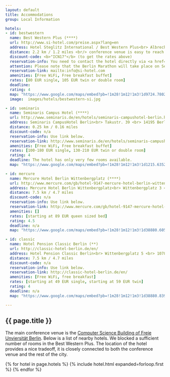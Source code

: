 ```yaml
---
layout: default
title: Accommodations
group: Local Information

hotels:
- id: bestwestern
  name: Best Western Plus (****)
  url: http://www.si-hotel.com/preise.aspx?lang=en
  address: Hotel Steglitz International / Best Western Plus<br> Albrechtstr. 2 <br> 12165 Berlin, Germany
  distance: 2.2 km / 1.2 miles <br/> conference venue is easy to reach via bus, 12 minutes door-by-door
  discount-code: <b>"ICN17"</b> (to get the rates above)
  reservation-info: You need to contact the hotel directly via <a href="mailto:info@si-hotel.com">info@si-hotel.com</a> and mention the discount code "ICN17".
  attention: Please note that the Berlin Marathon will take place on September 24, which may lead to higher rates for September 23.
  reservation-link: mailto:info@si-hotel.com
  amenities: [Free WiFi, Free breakfast buffet]
  rates: [80 EUR single, 105 EUR twin or double room]
  deadline:
  rating: 4
  map: "https://www.google.com/maps/embed?pb=!1m28!1m12!1m3!1d9724.780218003338!2d13.29915473918152!3d52.45749482525133!2m3!1f0!2f0!3f0!3m2!1i1024!2i768!4f13.1!4m13!3e3!4m5!1s0x47a85a85dcb704d9%3A0xbb313ed96f89dbfb!2sHotel+Steglitz+International%2C+Albrechtstra%C3%9Fe+2%2C+12165+Berlin%2C+Germany!3m2!1d52.4564933!2d13.3213095!4m5!1s0x47a85a6f8915d465%3A0x3da1e59277049589!2sFreie+Universit%C3%A4t+Berlin+-+Institut+f%C3%BCr+Informatik%2C+Takustra%C3%9Fe+9%2C+14195+Berlin%2C+Germany!3m2!1d52.455889199999994!2d13.2972013!5e0!3m2!1sen!2sde!4v1499873865478"
  image:  images/hotels/bestwestern-si.jpg

- id: seminaris
  name: Seminaris Campus Hotel (****)
  url: http://www.seminaris.de/en/hotels/seminaris-campushotel-berlin.html
  address: Seminaris CampusHotel Berlin<br> Takustr. 39 <br> 14195 Berlin, Germany
  distance: 0.25 km / 0.16 miles
  discount-code: n/a
  reservation-info: Use link below.
  reservation-link: http://www.seminaris.de/en/hotels/seminaris-campushotel-berlin.html
  amenities: [Free WiFi, Free breakfast buffet]
  rates: [100-180 EUR single, 130-210 EUR twin or double room]
  rating: 4
  deadline: The hotel has only very few rooms available.
  map: "https://www.google.com/maps/embed?pb=!1m28!1m12!1m3!1d1215.6352030609073!2d13.294112276154346!3d52.456130094925776!2m3!1f0!2f0!3f0!3m2!1i1024!2i768!4f13.1!4m13!3e2!4m5!1s0x47a85a6e3c087b7b%3A0xbb7374dc78069e69!2sSeminaris+CampusHotel+Berlin%2C+Takustra%C3%9Fe+39%2C+14195+Berlin%2C+Germany!3m2!1d52.4571569!2d13.29389!4m5!1s0x47a85a6f8915d465%3A0x3da1e59277049589!2sFreie+Universit%C3%A4t+Berlin+-+Institut+f%C3%BCr+Informatik%2C+Takustra%C3%9Fe+9%2C+14195+Berlin%2C+Germany!3m2!1d52.455889199999994!2d13.2972013!5e0!3m2!1sen!2sde!4v1499873950304"

- id: mercure
  name: Mercure Hotel Berlin Wittenbergplatz (****)
  url: http://www.mercure.com/gb/hotel-9147-mercure-hotel-berlin-wittenbergplatz/index.shtml
  address: Mercure Hotel Berlin Wittenbergplatz<br> Wittenbergplatz 3 <br> 10789 Berlin, Germany
  distance: 7.5 km / 4.7 miles
  discount-code: n/a
  reservation-info: Use link below.
  reservation-link: http://www.mercure.com/gb/hotel-9147-mercure-hotel-berlin-wittenbergplatz/index.shtml
  amenities: []
  rates: [starting at 89 EUR queen sized bed]
  rating: 4.5
  deadline: n/a
  map: "https://www.google.com/maps/embed?pb=!1m28!1m12!1m3!1d38880.605740728424!2d13.28146993794603!3d52.47845023033317!2m3!1f0!2f0!3f0!3m2!1i1024!2i768!4f13.1!4m13!3e3!4m5!1s0x47a85056ac4c1785%3A0xaccfc1f2e26c93a5!2sMercure+Berlin+Wittenbergplatz%2C+Wittenbergpl.+3%2C+10789+Berlin!3m2!1d52.50087!2d13.34243!4m5!1s0x47a85a6f88541d59%3A0xf7b0d707ea687d91!2sTakustra%C3%9Fe+9%2C+Berlin!3m2!1d52.455859!2d13.2972068!5e0!3m2!1sen!2sde!4v1504003244305"

- id: classic
  name: Hotel Pension Classic Berlin (**)
  url: http://classic-hotel-berlin.de/en/
  address: Hotel Pension Classic Berlin<br> Wittenbergplatz 5 <br> 10789 Berlin, Germany
  distance: 7.5 km / 4.7 miles
  discount-code: n/a
  reservation-info: Use link below.
  reservation-link: http://classic-hotel-berlin.de/en/
  amenities: [Free WiFi, free breakfast]
  rates: [starting at 49 EUR single, starting at 59 EUR twin]
  rating: 4
  deadline: n/a
  map: "https://www.google.com/maps/embed?pb=!1m28!1m12!1m3!1d38880.839514751184!2d13.281977261076104!3d52.47818568184591!2m3!1f0!2f0!3f0!3m2!1i1024!2i768!4f13.1!4m13!3e3!4m5!1s0x47a850540a68b3b1%3A0xe5fe0f852a0f1f0!2sHotel+Pension+Classic+Berlin%2C+Wittenbergpl.+5%2C+10789+Berlin!3m2!1d52.502682!2d13.3434025!4m5!1s0x47a85a6f88541d59%3A0xf7b0d707ea687d91!2sTakustra%C3%9Fe+9%2C+Berlin!3m2!1d52.455859!2d13.2972068!5e0!3m2!1sen!2sde!4v1504002898745"

---
```


## {{ page.title }}

The main conference venue is the [Computer Science Building of Freie Unviersit&auml;t Berlin](venue.html).
Below is a list of nearby hotels.
We blocked a sufficient number of rooms in the Best Western Plus.
The location of the hotel provides a nice tradeoff, it is closely connected to both the conference venue and the rest of the city.

{% for hotel in page.hotels %}
{% include hotel.html expanded=forloop.first %}
{% endfor %}
